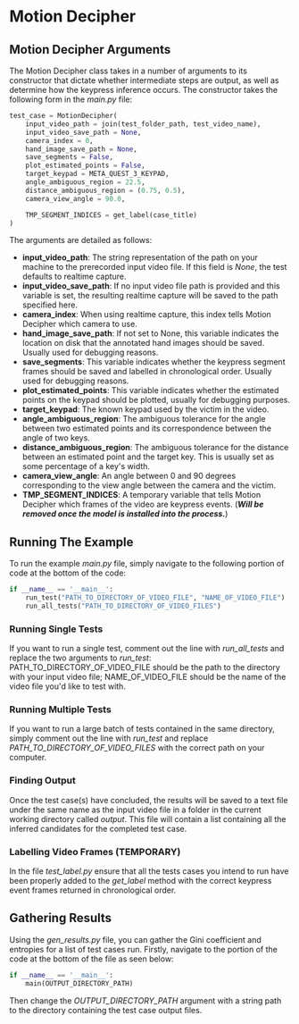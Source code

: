 # Motion Decipher

## Motion Decipher Arguments

The Motion Decipher class takes in a number of arguments to its constructor that dictate whether intermediate steps are output, as well as determine how the keypress inference occurs. The constructor takes the following form in the *main.py* file:

```python
test_case = MotionDecipher(
    input_video_path = join(test_folder_path, test_video_name),
    input_video_save_path = None,
    camera_index = 0,
    hand_image_save_path = None,
    save_segments = False,
    plot_estimated_points = False,
    target_keypad = META_QUEST_3_KEYPAD,
    angle_ambiguous_region = 22.5,
    distance_ambiguous_region = (0.75, 0.5),
    camera_view_angle = 90.0,

    TMP_SEGMENT_INDICES = get_label(case_title)
)
```

The arguments are detailed as follows:

- **input_video_path**: The string representation of the path on your machine to the prerecorded input video file. If this field is *None*, the test defaults to realtime capture.
- **input_video_save_path**: If no input video file path is provided and this variable is set, the resulting realtime capture will be saved to the path specified here.
- **camera_index**: When using realtime capture, this index tells Motion Decipher which camera to use.
- **hand_image_save_path**: If not set to None, this variable indicates the location on disk that the annotated hand images should be saved. Usually used for debugging reasons.
- **save_segments**: This variable indicates whether the keypress segment frames should be saved and labelled in chronological order. Usually used for debugging reasons.
- **plot_estimated_points**: This variable indicates whether the estimated points on the keypad should be plotted, usually for debugging purposes.
- **target_keypad**: The known keypad used by the victim in the video.
- **angle_ambiguous_region**: The ambiguous tolerance for the angle between two estimated points and its correspondence between the angle of two keys.
- **distance_ambiguous_region**: The ambiguous tolerance for the distance between an estimated point and the target key. This is usually set as some percentage of a key's width.
- **camera_view_angle**: An angle between 0 and 90 degrees corresponding to the view angle between the camera and the victim.
- **TMP_SEGMENT_INDICES**: A temporary variable that tells Motion Decipher which frames of the video are keypress events. (***Will be removed once the model is installed into the process.***)

## Running The Example

To run the example *main.py* file, simply navigate to the following portion of code at the bottom of the code:

```python
if __name__ == '__main__':
    run_test("PATH_TO_DIRECTORY_OF_VIDEO_FILE", "NAME_OF_VIDEO_FILE")
    run_all_tests("PATH_TO_DIRECTORY_OF_VIDEO_FILES")
```

### Running Single Tests

If you want to run a single test, comment out the line with *run_all_tests* and replace the two arguments to *run_test*: PATH_TO_DIRECTORY_OF_VIDEO_FILE should be the path to the directory with your input video file; NAME_OF_VIDEO_FILE should be the name of the video file you'd like to test with.

### Running Multiple Tests

If you want to run a large batch of tests contained in the same directory, simply comment out the line with *run_test* and replace *PATH_TO_DIRECTORY_OF_VIDEO_FILES* with the correct path on your computer.

### Finding Output

Once the test case(s) have concluded, the results will be saved to a text file under the same name as the input video file in a folder in the current working directory called *output*. This file will contain a list containing all the inferred candidates for the completed test case.

### Labelling Video Frames (TEMPORARY)

In the file *test_label.py* ensure that all the tests cases you intend to run have been properly added to the *get_label* method with the correct keypress event frames returned in chronological order.

## Gathering Results

Using the *gen_results.py* file, you can gather the Gini coefficient and entropies for a list of test cases run. Firstly, navigate to the portion of the code at the bottom of the file as seen below:

```python
if __name__ == '__main__':
    main(OUTPUT_DIRECTORY_PATH)
```

Then change the *OUTPUT_DIRECTORY_PATH* argument with a string path to the directory containing the test case output files.